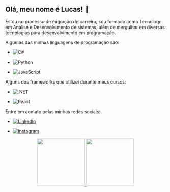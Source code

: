 ## Olá, meu nome é Lucas! 👋

Estou no processo de migração de carreira, sou formado como Tecnólogo em Análise e Desenvolvimento de sistemas, além de mergulhar em diversas tecnologias para desenvolvimento em programação.

Algumas das minhas linguagens de programação são:

* ![C#](https://img.shields.io/badge/C%23-239120?style=for-the-badge&logo=c-sharp&logoColor=white)

* ![Python](https://img.shields.io/badge/python-3670A0?style=for-the-badge&logo=python&logoColor=ffdd54)

* ![JavaScript](https://img.shields.io/badge/JavaScript-F7DF1E?style=for-the-badge&logo=javascript&logoColor=black)


Alguns dos frameworks que utilizei durante meus cursos:

* ![.NET](https://img.shields.io/badge/.NET-5C2D91?style=for-the-badge&logo=.net&logoColor=white)

* ![React](https://img.shields.io/badge/React-20232A?style=for-the-badge&logo=react&logoColor=61DAFB)


Entre em contato pelas minhas redes sociais: 

* [![LinkedIn](https://img.shields.io/badge/LinkedIn-0077B5?style=for-the-badge&logo=linkedin&logoColor=white)](https://www.linkedin.com/in/luscatista/)

* [![Instagram](https://img.shields.io/badge/-Instagram-%23E4405F?style=for-the-badge&logo=instagram&logoColor=white)](https://www.instagram.com/luscatista/)

<div align="center">
  <a href="https://https://github.com/Luscatista">
  <img height="150em" src="https://github-readme-stats.vercel.app/api?username=Luscatista&show_icons=true&theme=dark&include_all_commits=true&count_private=true"/>
  <img height="150em" src="https://github-readme-stats.vercel.app/api/top-langs/?username=DanielOLWard&layout=compact&langs_count=7&theme=dark"/>
</div>

